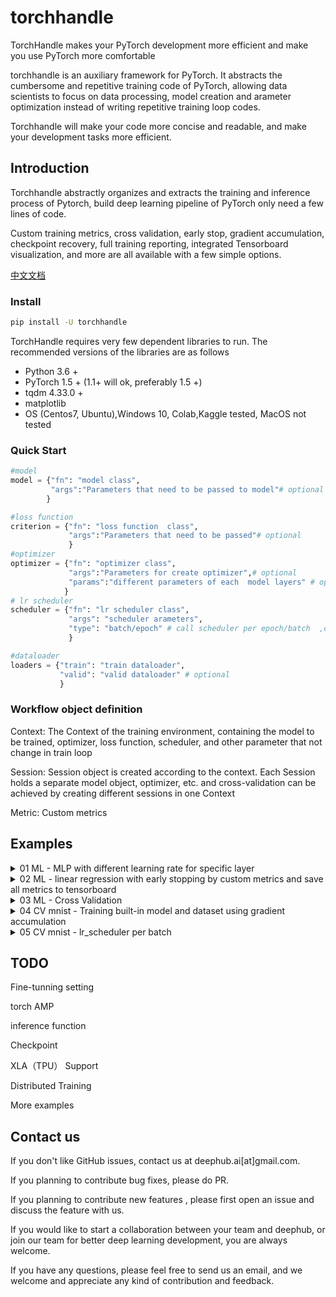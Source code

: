 # torchhandle

TorchHandle makes your PyTorch development more efficient and make you use PyTorch more comfortable

torchhandle is an auxiliary framework for PyTorch. It abstracts the cumbersome and repetitive training code of PyTorch, allowing data scientists to focus on data processing, model creation and arameter optimization instead of writing repetitive training loop codes.

Torchhandle will make your code  more concise and readable, and make your development tasks more efficient.

## Introduction
Torchhandle abstractly organizes and extracts the training and inference process of Pytorch, build  deep learning pipeline of PyTorch only need a few lines of code.

Custom training metrics, cross validation, early stop, gradient accumulation, checkpoint recovery, full training reporting, integrated Tensorboard visualization, and more are all available with a few simple options.

[中文文档](docs/zh-cn/)

### Install

```bash
pip install -U torchhandle
```


TorchHandle requires very few dependent libraries to run. The recommended versions of the libraries are as follows

- Python 3.6 +
- PyTorch 1.5 + (1.1+ will ok, preferably 1.5 +)
- tqdm 4.33.0 +
- matplotlib
- OS (Centos7, Ubuntu),Windows 10, Colab,Kaggle tested, MacOS not tested

### Quick Start 
```python
#model
model = {"fn": "model class",
         "args":"Parameters that need to be passed to model"# optional
        } 

#loss function
criterion = {"fn": "loss function  class",
             "args":"Parameters that need to be passed"# optional
             }
#optimizer
optimizer = {"fn": "optimizer class",
             "args":"Parameters for create optimizer",# optional
             "params":"different parameters of each  model layers" # optional  see example 01
            }
# lr scheduler
scheduler = {"fn": "lr scheduler class",
             "args": "scheduler arameters",
             "type": "batch/epoch" # call scheduler per epoch/batch  ,default epoch
             }

#dataloader
loaders = {"train": "train dataloader",  
           "valid": "valid dataloader" # optional 
           }
```

### Workflow object definition

Context: The Context of the training environment, containing the model to be trained, optimizer, loss function, scheduler, and other parameter that not change in train loop

Session: Session object is created according to the context. Each Session holds a separate model object, optimizer, etc. and cross-validation can be achieved by creating different sessions in  one Context

Metric: Custom metrics

## Examples

<details>
<summary>01 ML - MLP with different learning rate for specific layer</summary>
<p>

```python

from collections import OrderedDict
import torch
from torchhandle.workflow import BaseContext


class Net(torch.nn.Module):
    def __init__(self, ):
        super().__init__()
        self.layer = torch.nn.Sequential(OrderedDict([
            ('l1', torch.nn.Linear(10, 20)),
            ('a1', torch.nn.ReLU()),
            ('l2', torch.nn.Linear(20, 10)),
            ('a2', torch.nn.ReLU()),
            ('l3', torch.nn.Linear(10, 1))
        ]))

    def forward(self, x):
        x = self.layer(x)
        return x
    
num_samples, num_features = int(1e4), int(1e1)
X, Y = torch.rand(num_samples, num_features), torch.rand(num_samples)
dataset = torch.utils.data.TensorDataset(X, Y)
trn_loader = torch.utils.data.DataLoader(dataset, batch_size=64, num_workers=0, shuffle=True)
loaders = {"train": trn_loader, "valid": trn_loader}
device = 'cuda' if torch.cuda.is_available() else 'cpu'

model = {"fn": Net}
criterion = {"fn": torch.nn.MSELoss}
optimizer = {"fn": torch.optim.Adam,
             "args": {"lr": 0.1},
             "params": {"layer.l1.weight": {"lr": 0.01},
                        "layer.l1.bias": {"lr": 0.02}}
             }
scheduler = {"fn": torch.optim.lr_scheduler.StepLR,
             "args": {"step_size": 2, "gamma": 0.9}
             }

c = BaseContext(model=model,
                criterion=criterion,
                optimizer=optimizer,
                scheduler=scheduler,
                context_tag="ex01")
train = c.make_train_session(device, dataloader=loaders)
train.train(epochs=10)
```
</p>
</details>

<details>
<summary>02 ML - linear regression with early stopping by custom metrics and save all metrics to tensorboard</summary>
<p>

```python

import torch

from torchhandle.workflow import BaseContext,Metric

import math


class C1(BaseContext):
    def init_state_fn(self):
        state=super().init_state_fn()
        state.es_current_step=0
        state.es_metric=1000
        return state

    def early_stopping_fn(self,session):
        """
        return true to stop
        """
        es_steps = 5
        valid_loss = session.epoch_metric["valid_loss"]
        session.state.es_current_step=session.state.es_current_step+1
        if valid_loss < session.state.es_metric:
            session.state.es_metric=valid_loss
            session.state.es_current_step=0
        elif session.state.es_current_step >= es_steps:
            return True

        return False

class RMSE(Metric):

    def calculate(self, session) -> list:
        rmse = math.sqrt(session.state.loss)
        return [rmse]

    @property
    def name(self) -> list:
        return ["RMSE"]

    @property
    def best(self) -> list:
        return ["min"]

num_samples, num_features = int(1e4), int(1e1)
X, Y = torch.rand(num_samples, num_features), torch.rand(num_samples)
dataset = torch.utils.data.TensorDataset(X, Y)
trn_loader = torch.utils.data.DataLoader(dataset, batch_size=64, num_workers=0,shuffle=True)
val_loader = torch.utils.data.DataLoader(dataset, batch_size=128, num_workers=0)
loaders = {"train": trn_loader, "valid": val_loader}

device = 'cuda' if torch.cuda.is_available() else 'cpu'
model = {"fn": torch.nn.Linear,
         "args": {"in_features": 10, "out_features": 1}
         }
criterion = {"fn": torch.nn.MSELoss
             }
optimizer = {"fn": torch.optim.Adam
             }
metric_fn = [RMSE()]
c = C1(model=model,
                criterion=criterion,
                optimizer=optimizer,
                metric_fn=metric_fn,
                output_dir="./outputs",
                logging_file="output.log",
                context_tag="ex02")
train = c.make_train_session(device, dataloader=loaders)
train.train(epochs=100)
print("this line was not write to log file")
```
</p>
</details>

<details>
<summary>03 ML - Cross Validation </summary>
<p>

```python

import torch
from torchhandle.workflow import BaseContext


num_samples, num_features = int(1e4), int(1e1)

X, Y = torch.rand(num_samples, num_features), torch.rand(num_samples)
dataset = torch.utils.data.TensorDataset(X, Y)
device = 'cuda' if torch.cuda.is_available() else 'cpu'
model = {"fn": torch.nn.Linear,
         "args": {"in_features": 10, "out_features": 1}
         }
criterion = {"fn": torch.nn.MSELoss
             }
optimizer = {"fn": torch.optim.Adam
             }
scheduler = {"fn": torch.optim.lr_scheduler.StepLR,
             "args": {"step_size": 2, "gamma": 0.9}
             }
c = BaseContext(model=model,
                criterion=criterion,
                optimizer=optimizer,
                scheduler=scheduler,
                output_dir="./outputs",
                logging_file="log.txt",
                context_tag="ex03")
for i in range(5):
    # use all data just for  for demo , not actual Kford
    trn_loader = torch.utils.data.DataLoader(dataset, batch_size=64, num_workers=0,shuffle=True)
    val_loader = torch.utils.data.DataLoader(dataset, batch_size=128, num_workers=0)
    loaders = {"train": trn_loader, "valid": val_loader}

    session=c.make_train_session(device,dataloader=loaders,fold_tag=i)
    session.train(10)
```

</p>
</details>

<details>
<summary>04 CV mnist - Training built-in model and dataset using gradient accumulation</summary>
<p>

```python

import torch

from torchvision import datasets, transforms,models
from torchhandle.workflow import BaseContext,Metric


class Model(torch.nn.Module):

    def __init__(self):
        super(Model, self).__init__()
        self.conv1 = torch.nn.Conv2d(1, 3, kernel_size=1)
        self.resnet18=models.resnet18(pretrained=False,num_classes=10)


    def forward(self, x):
        x = self.conv1(x)
        x= self.resnet18(x)
        return x
class ACCU(Metric):
    @property
    def name(self):
        return ["accuracy","fake_metric"]

    @property
    def best(self):
        return ["max","min"]

    def calculate(self,session):
        pred = session.state.output_batch.detach().cpu()
        targets = session.state.target_batch
        pred = torch.argmax(pred, 1)
        correct = (pred == targets).sum().float()
        total = len(targets)
        return [(correct/total).item(),session.state.current_epoch]


transform = transforms.Compose([transforms.ToTensor(),
                                transforms.Normalize(mean=[0.5], std=[0.5])])
data_train = datasets.MNIST(root="./data/",
                            transform=transform,
                            train=True,
                            download=True)

data_test = datasets.MNIST(root="./data/",
                           transform=transform,
                           train=False)
trn_loader = torch.utils.data.DataLoader(data_train, batch_size=256, num_workers=0,shuffle=True)
val_loader = torch.utils.data.DataLoader(data_test, batch_size=512, num_workers=0)
loaders = {"train": trn_loader, "valid": val_loader}
model = {"fn": Model
         }
device = 'cuda' if torch.cuda.is_available() else 'cpu'
criterion = {"fn": torch.nn.CrossEntropyLoss
             }
optimizer = {"fn": torch.optim.Adam
             }
scheduler = {"fn": torch.optim.lr_scheduler.StepLR,
             "args": {"step_size": 2, "gamma": 0.9}
             }
c = BaseContext(model=model,
                criterion=criterion,
                optimizer=optimizer,
                scheduler=scheduler,
                metric_fn=[ACCU()],
                output_dir="./outputs",
                progress=20,
                ga_step_size=4,
                context_tag="ex04")
session=c.make_train_session(device,loaders)
session.train(10)



```

</p>
</details>

<details>
<summary>05 CV mnist - lr_scheduler per batch  </summary>
<p>

```python

import torch

from torchvision import datasets, transforms,models
from torchhandle.workflow import BaseContext
class Model(torch.nn.Module):

    def __init__(self):
        super(Model, self).__init__()
        self.conv1 = torch.nn.Conv2d(1, 3, kernel_size=1)
        self.resnet18=models.resnet18(pretrained=False,num_classes=10)


    def forward(self, x):
        x = self.conv1(x)
        x= self.resnet18(x)
        return x

class C1(BaseContext):
    # custom scheduler step for pass epoch
    def scheduler_step_fn(self,session):
        epoch = session.state.current_epoch
        session.scheduler.step(epoch)

EPOCHS=10
transform = transforms.Compose([transforms.ToTensor(),
                                transforms.Normalize(mean=[0.5], std=[0.5])])
data_train = datasets.MNIST(root="./data/",
                            transform=transform,
                            train=True,
                            download=True)

trn_loader = torch.utils.data.DataLoader(data_train, batch_size=256, num_workers=0,shuffle=True)
device = 'cuda' if torch.cuda.is_available() else 'cpu'
model = {"fn": Model
             }
optimizer = {"fn": torch.optim.Adam
             }
scheduler = {"fn": torch.optim.lr_scheduler.CosineAnnealingWarmRestarts,
             "args": {"T_0": EPOCHS // 3, "T_mult": 1,"eta_min":0,"last_epoch":-1},
             "type" : "batch"
             }
criterion = {"fn": torch.nn.CrossEntropyLoss}
c = C1(model=model,
                criterion=criterion,
                optimizer=optimizer,
                scheduler=scheduler,
                context_tag="ex05",
                output_dir="./outputs",
                ga_steps=4)
session = c.make_train_session(device, {"train": trn_loader})
session.train(EPOCHS)

```

</p>
</details>

## TODO

Fine-tunning setting

torch AMP

inference function

Checkpoint 

XLA（TPU） Support

Distributed Training

More examples

## Contact us
If you don't like GitHub issues, contact us at deephub.ai[at]gmail.com.

If you planning to contribute  bug fixes, please do PR.

If you planning to contribute new  features , please first open an issue and discuss the feature with us.

If you would like to start a collaboration between your team and deephub, or join our team for better deep learning development, you are always welcome.

If you have any questions, please feel free to send us an email, and we welcome and appreciate any kind of contribution and feedback.
